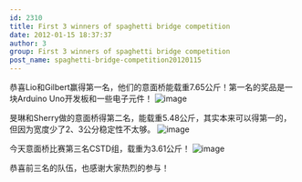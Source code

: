 ```yaml
---
id: 2310
title: First 3 winners of spaghetti bridge competition
date: 2012-01-15 18:37:37
author: 3
group: First 3 winners of spaghetti bridge competition
post_name: spaghetti-bridge-competition20120115
---
```


恭喜Lio和Gilbert赢得第一名，他们的意面桥能载重7.65公斤！第一名的奖品是一块Arduino Uno开发板和一些电子元件！
![image](http://139.162.84.35/wp-content/uploads/2012/01/wpid-IMG_20120115_150530.jpg)

旻琳和Sherry做的意面桥得第二名，能载重5.48公斤，其实本来可以得第一的，但因为宽度少了2、3公分稳定性不太够。
![image](http://139.162.84.35/wp-content/uploads/2012/01/wpid-IMG_20120115_150500.jpg)

今天意面桥比赛第三名CSTD组，载重为3.61公斤！
![image](http://139.162.84.35/wp-content/uploads/2012/01/wpid-IMG_20120115_150844.jpg)

恭喜前三名的队伍，也感谢大家热烈的参与！